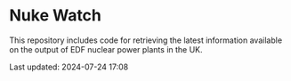 # Nuke Watch

This repository includes code for retrieving the latest information available on the output of EDF nuclear power plants in the UK.

Last updated: 2024-07-24 17:08